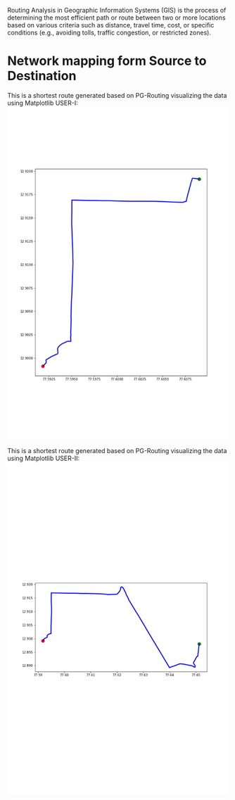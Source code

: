 Routing Analysis in Geographic Information Systems (GIS) is the process of determining the most efficient path or route between two or more locations based on various criteria such as distance, travel time, cost, or specific conditions (e.g., avoiding tolls, traffic congestion, or restricted zones).

<!-- # Sample Bar Chart

This is a sample bar chart generated using Matplotlib:

![Bar Chart](chart.png) -->


<!-- 
# Sales Trend Over 5 Days

This is a sample line graph generated using Matplotlib:

![Line Graph](line_graph.png) -->


# Network mapping form Source to Destination

This is a shortest route generated based on PG-Routing visualizing the data using Matplotlib USER-I:
![Shortest route](Network_Map.png)

This is a shortest route generated based on PG-Routing visualizing the data using Matplotlib USER-II:
![Shortest route](Network_Map_2.png)










